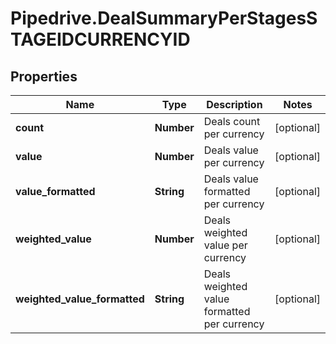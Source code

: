 # Pipedrive.DealSummaryPerStagesSTAGEIDCURRENCYID

## Properties

Name | Type | Description | Notes
------------ | ------------- | ------------- | -------------
**count** | **Number** | Deals count per currency | [optional] 
**value** | **Number** | Deals value per currency | [optional] 
**value_formatted** | **String** | Deals value formatted per currency | [optional] 
**weighted_value** | **Number** | Deals weighted value per currency | [optional] 
**weighted_value_formatted** | **String** | Deals weighted value formatted per currency | [optional] 


